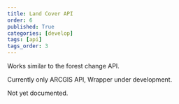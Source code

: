```yaml
---
title: Land Cover API
order: 6
published: True
categories: [develop]
tags: [api]
tags_order: 3
---
```


<p>Works similar to the forest change API.</p>
<p>Currently only ARCGIS API, Wrapper under development.</p>
<p>Not yet documented.</p>
